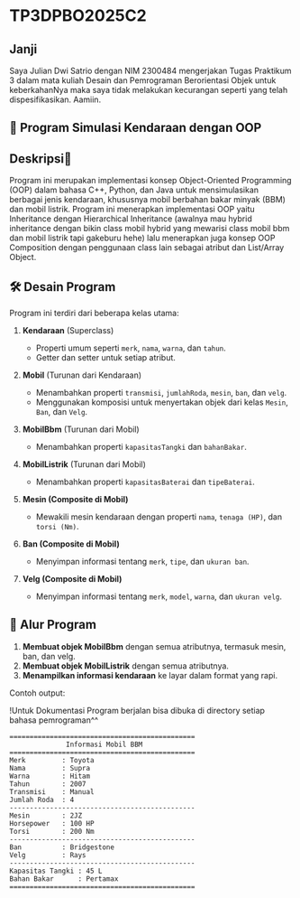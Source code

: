 # TP3DPBO2025C2

## Janji
Saya Julian Dwi Satrio dengan NIM 2300484 mengerjakan Tugas Praktikum 3 dalam mata kuliah Desain dan Pemrograman Berorientasi Objek untuk keberkahanNya maka saya tidak melakukan kecurangan seperti yang telah dispesifikasikan. Aamiin.

## 🚗 Program Simulasi Kendaraan dengan OOP

## Deskripsi📌 
Program ini merupakan implementasi konsep Object-Oriented Programming (OOP) dalam bahasa C++, Python, dan Java untuk mensimulasikan berbagai jenis kendaraan, khususnya mobil berbahan bakar minyak (BBM) dan mobil listrik. Program ini menerapkan implementasi OOP yaitu Inheritance dengan Hierarchical Inheritance (awalnya mau hybrid inheritance dengan bikin class mobil hybrid yang mewarisi class mobil bbm dan mobil listrik tapi gakeburu hehe) lalu menerapkan juga konsep OOP Composition dengan penggunaan class lain sebagai atribut dan List/Array Object.

## 🛠️ Desain Program
Program ini terdiri dari beberapa kelas utama:

1. **Kendaraan** (Superclass)
   - Properti umum seperti `merk`, `nama`, `warna`, dan `tahun`.
   - Getter dan setter untuk setiap atribut.

2. **Mobil** (Turunan dari Kendaraan)
   - Menambahkan properti `transmisi`, `jumlahRoda`, `mesin`, `ban`, dan `velg`.
   - Menggunakan komposisi untuk menyertakan objek dari kelas `Mesin`, `Ban`, dan `Velg`.

3. **MobilBbm** (Turunan dari Mobil)
   - Menambahkan properti `kapasitasTangki` dan `bahanBakar`.

4. **MobilListrik** (Turunan dari Mobil)
   - Menambahkan properti `kapasitasBaterai` dan `tipeBaterai`.

5. **Mesin (Composite di Mobil)**
   - Mewakili mesin kendaraan dengan properti `nama`, `tenaga (HP)`, dan `torsi (Nm)`.

6. **Ban (Composite di Mobil)**
   - Menyimpan informasi tentang `merk`, `tipe`, dan `ukuran ban`.

7. **Velg (Composite di Mobil)**
   - Menyimpan informasi tentang `merk`, `model`, `warna`, dan `ukuran velg`.

## 🔄 Alur Program
1. **Membuat objek MobilBbm** dengan semua atributnya, termasuk mesin, ban, dan velg.
2. **Membuat objek MobilListrik** dengan semua atributnya.
3. **Menampilkan informasi kendaraan** ke layar dalam format yang rapi.

Contoh output:

!Untuk Dokumentasi Program berjalan bisa dibuka di directory setiap bahasa pemrograman^^
```
==============================================
              Informasi Mobil BBM             
==============================================
Merk         : Toyota
Nama         : Supra
Warna        : Hitam
Tahun        : 2007
Transmisi    : Manual
Jumlah Roda  : 4
----------------------------------------------
Mesin        : 2JZ
Horsepower   : 100 HP
Torsi        : 200 Nm
----------------------------------------------
Ban          : Bridgestone
Velg         : Rays
----------------------------------------------
Kapasitas Tangki : 45 L
Bahan Bakar      : Pertamax
==============================================
```

